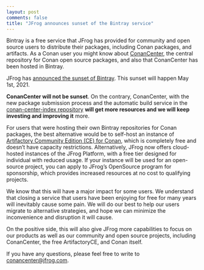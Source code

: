 ```yaml
---
layout: post
comments: false
title: "JFrog announces sunset of the Bintray service"
---
```


Bintray is a free service that JFrog has provided for community and open source users to distribute their packages, including Conan packages, and artifacts. As a Conan user you might know about [ConanCenter](https://conan.io/center), the central repository for Conan open source packages, and also that ConanCenter has been hosted in Bintray.

JFrog has [announced the sunset of Bintray](https://jfrog.com/blog/into-the-sunset-bintray-jcenter-gocenter-and-chartcenter/). This sunset will happen May 1st, 2021.


**ConanCenter will not be sunset**. On the contrary, ConanCenter, with the new package submission process and the automatic build service in the [conan-center-index repository](https://github.com/conan-io/conan-center-index) **will get more resources and we will keep investing and improving it** more.

For users that were hosting their own Bintray repositories for Conan packages, the best alternative would be to self-host an instance of [Artifactory Community Edition (CE) for Conan](https://conan.io/downloads.html), which is completely free and doesn’t have capacity restrictions.  Alternatively, JFrog now offers cloud-hosted instances of the JFrog Platform, with a free tier designed for individual with reduced usage. If your instance will be used for an open-source project, you can apply to JFrog’s OpenSource program for sponsorship, which provides increased resources at no cost to qualifying projects.

We know that this will have a major impact for some users. We understand that closing a service that users have been enjoying for free for many years will inevitably cause some pain. We will do our best to help our users migrate to alternative strategies, and hope we can minimize the inconvenience and disruption it will cause.

On the positive side, this will also give JFrog more capabilities to focus on our products as well as our community and open source projects, including ConanCenter, the free ArtifactoryCE, and Conan itself.

If you have any questions, please feel free to write to [conancenter@jfrog.com](mailto:conancenter@jfrog.com).
